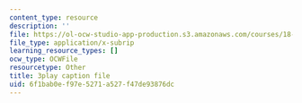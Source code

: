 ```yaml
---
content_type: resource
description: ''
file: https://ol-ocw-studio-app-production.s3.amazonaws.com/courses/18-06sc-linear-algebra-fall-2011/6f1bab0ef97e5271a527f47de93876dc_4PnArrxCZLE.vtt
file_type: application/x-subrip
learning_resource_types: []
ocw_type: OCWFile
resourcetype: Other
title: 3play caption file
uid: 6f1bab0e-f97e-5271-a527-f47de93876dc
---
```

